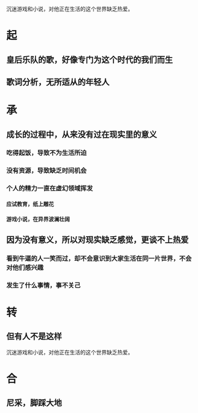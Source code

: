 
沉迷游戏和小说，对他正在生活的这个世界缺乏热爱。

# 起
## 皇后乐队的歌，好像专门为这个时代的我们而生

## 歌词分析，无所适从的年轻人

# 承

## 成长的过程中，从来没有过在现实里的意义

### 吃得起饭，导致不为生活所迫

### 没有资源，导致缺乏时间机会

### 个人的精力一直在虚幻领域挥发
#### 应试教育，纸上雕花
#### 游戏小说，在异界波澜壮阔

## 因为没有意义，所以对现实缺乏感觉，更谈不上热爱
### 看到牛逼的人一笑而过，却不会意识到大家生活在同一片世界，不会对他们感兴趣
### 发生了什么事情，事不关己
# 转

## 但有人不是这样
沉迷游戏和小说，对他正在生活的这个世界缺乏热爱。

# 合

## 尼采，脚踩大地


